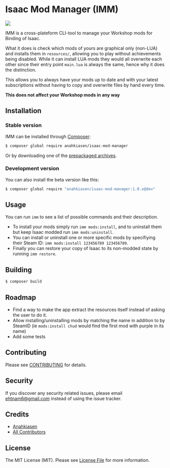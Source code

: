 # Isaac Mod Manager (IMM)

![](http://i.imgur.com/994Z9a1.png)

IMM is a cross-plateform CLI-tool to manage your Workshop mods for Binding of Isaac.

What it does is check which mods of yours are graphical only (non-LUA) and installs them in `resources/`, allowing you to play without achievements being disabled. While it can install LUA mods they would all overwrite each other since their entry point `main.lua` is always the same, hence why it does the distinction.

This allows you to always have your mods up to date and with your latest subscriptions without having to copy and overwrite files by hand every time.

**This does not affect your Workshop mods in any way**

## Installation

### Stable version

IMM can be installed through [Composer](https://getcomposer.org/):

```bash
$ composer global require anahkiasen/isaac-mod-manager
```

Or by downloading one of the [prepackaged archives](https://github.com/Anahkiasen/isaac-mod-manager/releases).

### Development version

You can also install the beta version like this:

```bash
$ composer global require "anahkiasen/isaac-mod-manager:1.0.x@dev"
```

## Usage

You can run `imm` to see a list of possible commands and their description. 

- To install your mods simply run `imm mods:install`, and to uninstall them but keep Isaac modded run `imm mods:uninstall`.
- You can install or uninstall one or more specific mods by specifiying their Steam ID: `imm mods:install 123456789 123456789`.
- Finally you can restore your copy of Isaac to its non-modded state by running `imm restore`.

## Building

``` bash
$ composer build
```

## Roadmap

- Find a way to make the app extract the resources itself instead of asking the user to do it.
- Allow installing/uninstalling mods by matching the name in addition to by SteamID (ie `mods:install chud` would find the first mod with purple in its name)
- Add some tests

## Contributing

Please see [CONTRIBUTING](CONTRIBUTING.md) for details.

## Security

If you discover any security related issues, please email ehtnam6@gmail.com instead of using the issue tracker.

## Credits

- [Anahkiasen](https://github.com/Anahkiasen)
- [All Contributors](https://github.com/anahkiasen/isaac-mod-manager/contributors)

## License

The MIT License (MIT). Please see [License File](LICENSE) for more information.
